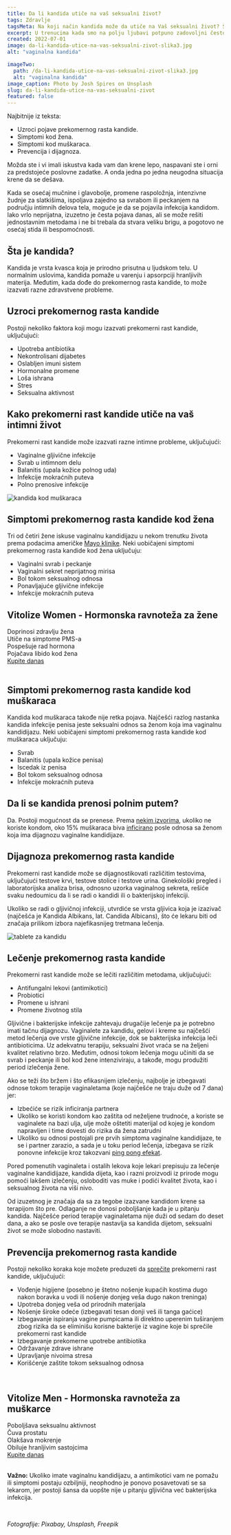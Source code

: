 ```yaml
---
title: Da li kandida utiče na vaš seksualni život?
tags: Zdravlje
tagsMeta: Na koji način kandida može da utiče na Vaš seksualni život? Šta mmožemo da učinimo kao prevenciju i kako tretirati kandidu?
excerpt: U trenucima kada smo na polju ljubavi potpuno zadovoljni često se čini da više ništa u životu ne može da pođe naopako. Nažalost, može, ali to ne znači da ljubav ili seksualni život moraju biti ugroženi.
created: 2022-07-01
image: da-li-kandida-utice-na-vas-seksualni-zivot-slika3.jpg
alt: "vaginalna kandida"

imageTwo:
  path: /da-li-kandida-utice-na-vas-seksualni-zivot-slika3.jpg
  alt: "vaginalna kandida"
image_caption: Photo by Josh Spires on Unsplash
slug: da-li-kandida-utice-na-vas-seksualni-zivot
featured: false
---
```



<div class="text-component line-height-lg v-space-md">

<div class="tldr-box">
  <div class="tldr-box__content">
	<span class="text-base font-bold">Najbitnije iz teksta:</span>
    <ul class="list list--ul margin-top-sm margin-bottom-0">
      <li>Uzroci pojave prekomernog rasta kandide.</li>
      <li>Simptomi kod žena.</li>
      <li>Simptomi kod muškaraca.</li>
			<li>Prevencija i dijagnoza.</li>
    </ul>
  </div>
</div>

Možda ste i vi imali iskustva kada vam dan krene lepo, naspavani ste i orni za predstojeće poslovne zadatke. A onda jedna po jedna neugodna situacija krene da se dešava. 

Kada se osećaj mučnine i glavobolje, promene raspoložnja, intenzivne žudnje za slatkišima, ispoljava zajedno sa svrabom ili peckanjem na području intimnih delova tela, moguće je da se pojavila infekcija kandidom. Iako vrlo neprijatna, izuzetno je česta pojava danas, ali se može rešiti jednostavnim metodama i ne bi trebala da stvara veliku brigu, a pogotovo ne osećaj stida ili bespomoćnosti. 

## Šta je kandida?

Kandida je vrsta kvasca koja je prirodno prisutna u ljudskom telu. U normalnim uslovima, kandida pomaže u varenju i apsorpciji hranljivih materija. Međutim, kada dođe do prekomernog rasta kandide, to može izazvati razne zdravstvene probleme.

## Uzroci prekomernog rasta kandide

Postoji nekoliko faktora koji mogu izazvati prekomerni rast kandide, uključujući:

- Upotreba antibiotika
- Nekontrolisani dijabetes
- Oslabljen imuni sistem
- Hormonalne promene
- Loša ishrana
- Stres
- Seksualna aktivnost


## Kako prekomerni rast kandide utiče na vaš intimni život

Prekomerni rast kandide može izazvati razne intimne probleme, uključujući:

- Vaginalne gljivične infekcije
- Svrab u intimnom delu
- Balanitis (upala kožice polnog uda)
- Infekcije mokraćnih puteva
- Polno prenosive infekcije


![kandida kod muškaraca](./images/kandida_sex_nik_shuliahin_unsplash.webp)



## Simptomi prekomernog rasta kandide kod žena

Tri od četiri žene iskuse vaginalnu kandidijazu u nekom trenutku života prema podacima američke [Mayo klinike](https://www.mayoclinic.org/diseases-conditions/yeast-infection/symptoms-causes/syc-20378999). Neki uobičajeni simptomi prekomernog rasta kandide kod žena uključuju:

- Vaginalni svrab i peckanje
- Vaginalni sekret neprijatnog mirisa
- Bol tokom seksualnog odnosa
- Ponavljajuće gljivične infekcije
- Infekcije mokraćnih puteva

<div class="text-component__block padding-y-md padding-x-md radius-lg margin-top-md bg-white">
	<div class="grid gap-sm">
		<div class="col-4@md">
			<g-image class="" src="~/assets/img/forever_vitolize_for_women.webp" alt="hormonski disbalans"></g-image>
		</div>
		<div class="col-8@md">
			<div class="flex flex-wrap gap-sm items-center">
				<div class="">
					<h2 class="text-lg">Vitolize Women - Hormonska ravnoteža za žene</h2>
				</div>
        <div class="grid margin-bottom-lg gap-xxs">
					<div class="flex items-center text-sm">
						<g-image style="width: auto !important;" class="margin-left-important" src="~/assets/img/check.svg"></g-image>
							Doprinosi zdravlju žena
					</div>
          <div class="flex items-center text-sm">
						<g-image style="width: auto !important;" class="margin-left-important" src="~/assets/img/check.svg"></g-image>
						  Utiče na simptome PMS-a
					</div>
          <div class="flex items-center text-sm">
						<g-image style="width: auto !important;" class="margin-left-important" src="~/assets/img/check.svg"></g-image>
							Pospešuje rad hormona
					</div>
          <div class="flex items-center text-sm">
						<g-image style="width: auto !important;" class="margin-left-important" src="~/assets/img/check.svg"></g-image>
							Pojačava libido kod žena
					</div>
				</div>
			</div>
			<div class="flex gap-md@sm gap-md flex-column flex-row@sm padding-top-lg justify-between@sm items-center">
				<a href="https://flpshop.rs/dodaci-ishrani/11648/vitlize-women/360000954255/personal.html" class="kupiteCTA btn btn--primary flex-grow center-between@lg justify-center btn--md">
					Kupite danas
				</a>
				<g-image style="width: auto !important;" class="" src="~/assets/img/logo-futer.png"></g-image>
			</div>
		</div>
	</div>
</div>

<br>

## Simptomi prekomernog rasta kandide kod muškaraca

Kandida kod muškaraca takođe nije retka pojava. Najčešći razlog nastanka kandida infekcije penisa jeste seksualni odnos sa ženom koja ima vaginalnu kandidijazu. Neki uobičajeni simptomi prekomernog rasta kandide kod muškaraca uključuju:

- Svrab
- Balanitis (upala kožice penisa)
- Iscedak iz penisa
- Bol tokom seksualnog odnosa
- Infekcije mokraćnih puteva

## Da li se kandida prenosi polnim putem?

Da. Postoji mogućnost da se prenese. Prema [nekim izvorima](https://www.healthline.com/health/can-you-have-sex-with-a-yeast-infection#transmission), ukoliko ne koriste kondom, oko 15% muškaraca biva [inficirano](https://www.mayoclinic.org/male-yeast-infection/expert-answers/faq-20058464) posle odnosa sa ženom koja ima dijagnozu vaginalne kandidijaze.


## Dijagnoza prekomernog rasta kandide

Prekomerni rast kandide može se dijagnostikovati različitim testovima, uključujući testove krvi, testove stolice i testove urina. Ginekološki pregled i laboratorijska analiza brisa, odnosno uzorka vaginalnog sekreta, rešiće svaku nedoumicu da li se radi o kandidi ili o bakterijskoj infekciji.

Ukoliko se radi o gljivičnoj infekciji, utvrdiće se vrsta gljivica koja je izazivač (najčešća je Kandida Albikans, lat. Candida Albicans), što će lekaru biti od značaja prilikom izbora najefikasnijeg tretmana lečenja.


![tablete za kandidu](./images/da-li-kandida-utice-na-vas-seksualni-zivot-slika2.jpg)


## Lečenje prekomernog rasta kandide

Prekomerni rast kandide može se lečiti različitim metodama, uključujući:

- Antifungalni lekovi (antimikotici)
- Probiotici
- Promene u ishrani
- Promene životnog stila

Gljivične i bakterijske infekcije zahtevaju drugačije lečenje pa je potrebno imati tačnu dijagnozu. Vaginalete za kandidu, gelovi i kreme su najčešći metod lečenja ove vrste gljivične infekcije, dok se bakterijska infekcija leči antibioticima. Uz adekvatnu terapiju, seksualni život vraća se na željeni kvalitet relativno brzo. Međutim, odnosi tokom lečenja mogu učiniti da se svrab i peckanje ili bol kod žene intenziviraju, a takođe, mogu produžiti period izlečenja žene.

Ako se teži što bržem i što efikasnijem izlečenju, najbolje je izbegavati odnose tokom terapije vaginaletama (koje najčešće ne traju duže od 7 dana) jer: 

- Izbećiće se rizik inficiranja partnera
- Ukoliko se koristi kondom kao zaštita od neželjene trudnoće, a koriste se vaginalete na bazi ulja, ulje može oštetiti materijal od kojeg je kondom napravljen i time dovesti do rizika da žena zatrudni
- Ukoliko su odnosi postojali pre prvih simptoma vaginalne kandidijaze, te se i partner zarazio, a sada je u toku period lečenja, izbegava se rizik ponovne infekcije kroz takozvani [ping pong efekat](https://tipsforwomens.org/how-to-recognize-and-fight-candida-ping-pong/).

Pored pomenutih vaginaleta i ostalih lekova koje lekari prepisuju za lečenje vaginalne kandidijaze, kandida dijeta, kao i razni proizvodi iz prirode mogu pomoći lakšem izlečenju, osloboditi vas muke i podići kvalitet života, kao i seksualnog života na viši nivo.

Od izuzetnog je značaja da sa za tegobe izazvane kandidom krene sa terapijom što pre. Odlaganje ne donosi poboljšanje kada je u pitanju kandida. Najčešće period terapije vaginaletama nije duži od sedam do deset dana, a ako se posle ove terapije nastavlja sa kandida dijetom, seksualni život se može slobodno nastaviti. 



## Prevencija prekomernog rasta kandide

Postoji nekoliko koraka koje možete preduzeti da [sprečite](https://www.healthline.com/health/are-yeast-infections-contagious#prevention) prekomerni rast kandide, uključujući:

- Vođenje higijene (posebno je štetno nošenje kupaćih kostima dugo nakon boravka u vodi ili nošenje donjeg veša dugo nakon treninga)
- Upotreba donjeg veša od prirodnih materijala
- Nošenje široke odeće (izbegavati tesan donji veš ili tanga gaćice)
- Izbegavanje ispiranja vagine pumpicama ili direktno uperenim tuširanjem zbog rizika da se eliminišu korisne bakterije iz vagine koje bi sprečile prekomerni rast kandide
- Izbegavanje prekomerne upotrebe antibiotika
- Održavanje zdrave ishrane
- Upravljanje nivoima stresa
- Korišćenje zaštite tokom seksualnog odnosa



<br>




<div class="text-component__block padding-y-md padding-x-md radius-lg margin-top-md bg-white">
	<div class="grid gap-sm">
		<div class="col-4@md">
			<g-image class="" src="~/assets/img/forever_vitolize_for_men.webp" alt="disbalans hormona kod muškaraca"></g-image>
		</div>
		<div class="col-8@md">
			<div class="flex flex-wrap gap-sm items-center">
				<div class="">
					<h2 class="text-lg">Vitolize Men - Hormonska ravnoteža za muškarce</h2>
				</div>
        <div class="grid margin-bottom-lg gap-xxs">
					<div class="flex items-center text-sm">
						<g-image style="width: auto !important;" class="margin-left-important" src="~/assets/img/check.svg"></g-image>
							Poboljšava seksualnu aktivnost
					</div>
          <div class="flex items-center text-sm">
						<g-image style="width: auto !important;" class="margin-left-important" src="~/assets/img/check.svg"></g-image>
						  Čuva prostatu
					</div>
          <div class="flex items-center text-sm">
						<g-image style="width: auto !important;" class="margin-left-important" src="~/assets/img/check.svg"></g-image>
							Olakšava mokrenje
					</div>
          <div class="flex items-center text-sm">
						<g-image style="width: auto !important;" class="margin-left-important" src="~/assets/img/check.svg"></g-image>
							Obiluje hranljivim sastojcima
					</div>
				</div>
			</div>
			<div class="flex gap-md@sm gap-md flex-column flex-row@sm padding-top-lg justify-between@sm items-center">
				<a href="https://flpshop.rs/dodaci-ishrani/11647/vitlize-men/360000954255/personal.html" class="kupiteCTA btn btn--primary flex-grow center-between@lg justify-center btn--md">
					Kupite danas
				</a>
				<g-image style="width: auto !important;" class="" src="~/assets/img/logo-futer.png"></g-image>
			</div>
		</div>
	</div>
</div>

<br>


**Važno:** Ukoliko imate vaginalnu kandidijazu, a antimikotici vam ne pomažu ili simptomi postaju ozbiljniji, neophodno je ponovo posavetovati se sa lekarom, jer postoji šansa da uopšte nije u pitanju gljivična već bakterijska infekcija.

<br>

*Fotografije: Pixabay, Unsplash, Freepik*

</div>